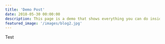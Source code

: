 ```yaml
---
title: 'Demo Post'
date: 2018-05-30 00:00:00
description: This page is a demo that shows everything you can do inside portfolio and blog posts.
featured_image: '/images/blog2.jpg'
---
```


Test